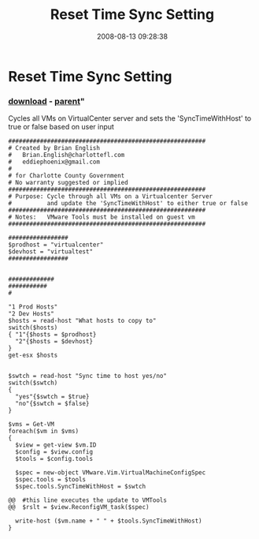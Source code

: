 ﻿---
pid:            523
parent:         522
children:       
poster:         Brian English
title:          Reset Time Sync Setting
date:           2008-08-13 09:28:38
format:         posh
---

# Reset Time Sync Setting

### [download](523.ps1) - [parent](522.md)"

Cycles all VMs on VirtualCenter server and sets the 'SyncTimeWithHost' to true or false based on user input

```posh
########################################################
# Created by Brian English 
#   Brian.English@charlottefl.com
#   eddiephoenix@gmail.com
# 
# for Charlotte County Government
# No warranty suggested or implied
########################################################
# Purpose: Cycle through all VMs on a Virtualcenter Server
#          and update the 'SyncTimeWithHost' to either true or false
########################################################
# Notes:   VMware Tools must be installed on guest vm
########################################################

#################
$prodhost = "virtualcenter"
$devhost = "virtualtest"
#################


#############
###########
#

"1 Prod Hosts"
"2 Dev Hosts"
$hosts = read-host "What hosts to copy to"
switch($hosts)
{ "1"{$hosts = $prodhost}
  "2"{$hosts = $devhost}
}
get-esx $hosts


$swtch = read-host "Sync time to host yes/no"
switch($swtch)
{
  "yes"{$swtch = $true}
  "no"{$swtch = $false}
}

$vms = Get-VM 
foreach($vm in $vms)
{ 
  $view = get-view $vm.ID
  $config = $view.config
  $tools = $config.tools
  
  $spec = new-object VMware.Vim.VirtualMachineConfigSpec 
  $spec.tools = $tools
  $spec.tools.SyncTimeWithHost = $swtch
  
@@  #this line executes the update to VMTools
@@  $rslt = $view.ReconfigVM_task($spec)
  
  write-host ($vm.name + " " + $tools.SyncTimeWithHost)
}
```
